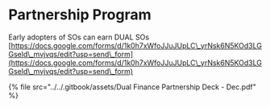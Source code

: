 # Partnership Program

Early adopters of SOs can earn DUAL SOs\
[https://docs.google.com/forms/d/1k0h7xWfoJJuJUpLC\_yrNsk6N5KOd3LGGseld\_mvjvqs/edit?usp=send\_form](https://docs.google.com/forms/d/1k0h7xWfoJJuJUpLC\_yrNsk6N5KOd3LGGseld\_mvjvqs/edit?usp=send\_form)

{% file src="../../.gitbook/assets/Dual Finance Partnership Deck - Dec.pdf" %}
